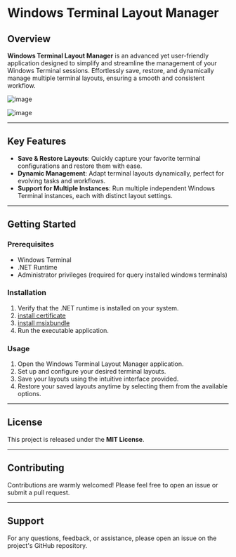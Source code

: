 # Windows Terminal Layout Manager

## Overview

**Windows Terminal Layout Manager** is an advanced yet user-friendly application designed to simplify and streamline the management of your Windows Terminal sessions. Effortlessly save, restore, and dynamically manage multiple terminal layouts, ensuring a smooth and consistent workflow.

![image](https://github.com/user-attachments/assets/ce798699-c899-41f4-a8b3-6eb5f06109c0)

![image](https://github.com/user-attachments/assets/857020e7-5733-4e6f-bbd9-b6e7e0fc31d5)

---

## Key Features

- **Save & Restore Layouts**: Quickly capture your favorite terminal configurations and restore them with ease.
- **Dynamic Management**: Adapt terminal layouts dynamically, perfect for evolving tasks and workflows.
- **Support for Multiple Instances**: Run multiple independent Windows Terminal instances, each with distinct layout settings.

---

## Getting Started

### Prerequisites

- Windows Terminal
- .NET Runtime
- Administrator privileges (required for query installed windows terminals)

### Installation

1. Verify that the .NET runtime is installed on your system.
2. [install certificate](https://github.com/dmitrykok/WTLayoutManager/releases/download/1.0.30.0/WTLayoutManagerBundle_1.0.30.0_x86_x64_arm64.cer)
3. [install msixbundle](https://github.com/dmitrykok/WTLayoutManager/releases/download/1.0.30.0/WTLayoutManagerBundle_1.0.30.0_x86_x64_arm64.msixbundle)
4. Run the executable application.

### Usage

1. Open the Windows Terminal Layout Manager application.
2. Set up and configure your desired terminal layouts.
3. Save your layouts using the intuitive interface provided.
4. Restore your saved layouts anytime by selecting them from the available options.

---

## License

This project is released under the **MIT License**.

---

## Contributing

Contributions are warmly welcomed! Please feel free to open an issue or submit a pull request.

---

## Support

For any questions, feedback, or assistance, please open an issue on the project's GitHub repository.

